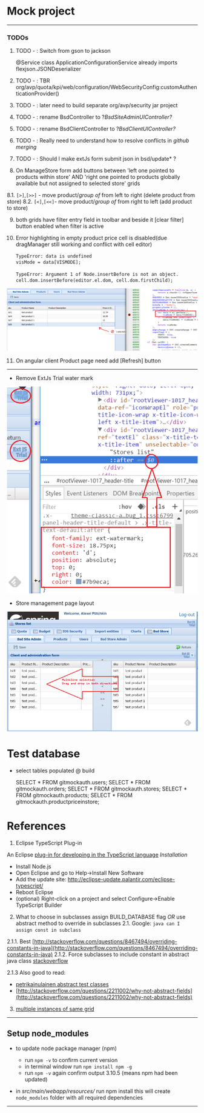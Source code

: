 # Mock project
---

### TODOs 

1. TODO - <AP>: Switch from gson to jackson

	@Service class ApplicationConfigurationService already imports flexjson.JSONDeserializer

2. TODO - <AP>: TBR org/avp/quota/kpi/web/configuration/WebSecurityConfig:customAuthenticationProvider()
3. TODO - <AP>: later need to build separate org/avp/security jar project
4. TODO - <AP>: rename BsdController to ?_BsdSiteAdminUIController?_ 
5. TODO - <AP>: rename BsdClientController to ?_BsdClientUIController?_
6. TODO - <AP>: Really need to understand how to resolve conflicts in _github merging_ 
7. TODO - <AP>: Should I make extJs form submit json in bsd/update* ?
8. On ManageStore form add buttons between 'left one pointed to products within store' AND 'right one pointed to products globally available but not assigned to selected store' grids

8.1. `[>]`,`[>>]` - move product/_group of_ from left to right (delete product from store)
8.2. `[<]`,`[<<]`- move product/_group of_ from right to left (add product to store)

9. both grids have filter entry field in toolbar and beside it [clear filter] button enabled when filter is active
10. Error highlighting in empty product price cell is disabled(due dragManager still working and conflict with cell editor)
		
		TypeError: data is undefined
		visMode = data[VISMODE];
		
		TypeError: Argument 1 of Node.insertBefore is not an object.
		cell.dom.insertBefore(editor.el.dom, cell.dom.firstChild);

![Activate Cell Editor Error](Documents/ActivateCellEditorError.png)
	
11. On angular client Product page need add [Refresh] button 
---

- Remove ExtJs Trial water mark

![water mark](Documents/ExtJsTrialWatermark.PNG)

- Store management page layout
 
![layout](Documents/AssignProductsToStore.PNG)

# Test database

- select tables populated @ build

	SELECT * FROM gitmockauth.users;
	SELECT * FROM gitmockauth.orders;
	SELECT * FROM gitmockauth.stores;
	SELECT * FROM gitmockauth.products;
	SELECT * FROM gitmockauth.productpriceinstore;


# References

1. Eclipse TypeScript Plug-in

An Eclipse [plug-in for developing in the TypeScript language](https://github.com/palantir/eclipse-typescript)
_Installation_

- Install Node.js
- Open Eclipse and go to Help->Install New Software
- Add the update site: http://eclipse-update.palantir.com/eclipse-typescript/
- Reboot Eclipse
- (optional) Right-click on a project and select Configure->Enable TypeScript Builder


2. What to choose in subclasses assign BUILD_DATABASE flag _OR_ use abstract method to override in subclasses
2.1. Google: `java can I assign const in subclass`

2.1.1. Best [http://stackoverflow.com/questions/8467494/overriding-constants-in-java](http://stackoverflow.com/questions/8467494/overriding-constants-in-java)
2.1.2. Force subclasses to include constant in abstract java class [stackoverflow](http://stackoverflow.com/questions/11896955/force-subclasses-to-include-constant-in-abstract-java-class)

2.1.3 Also good to read:

- [petrikainulainen abstract test classes](https://www.petrikainulainen.net/programming/testing/writing-clean-tests-it-starts-from-the-configuration/)
- [http://stackoverflow.com/questions/2211002/why-not-abstract-fields](http://stackoverflow.com/questions/2211002/why-not-abstract-fields)

3. [multiple instances of same grid](http://stackoverflow.com/questions/15777134/ext-js-multiple-instances-of-same-grid)

---

## Setup node_modules

- to update node package manager (npm) 

	- run `npm -v` to confirm current version  
	- in terminal window run `npm install npm -g`
	- run `npm -v` again confirm output 3.10.5 (means npm had been updated)

- in _src/main/webapp/resources/_ run npm install this will create `node_modules` folder with all required dependencies

---
